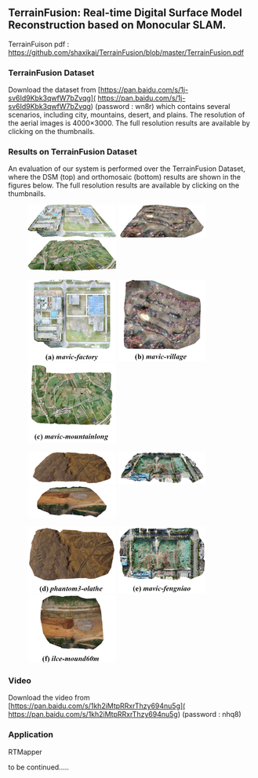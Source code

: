 ## TerrainFusion: Real-time Digital Surface Model Reconstruction based on Monocular SLAM.

TerrainFuison pdf : https://github.com/shaxikai/TerrainFusion/blob/master/TerrainFusion.pdf



### TerrainFusion Dataset

Download the dataset from [https://pan.baidu.com/s/1j-sv6Id9Kbk3qwfW7bZvqg]( https://pan.baidu.com/s/1j-sv6Id9Kbk3qwfW7bZvqg) (password : wn8r) which contains several scenarios, including city, mountains, desert, and plains.  The resolution of the aerial images is 4000×3000. The full resolution results are available by clicking on the thumbnails.



### Results on TerrainFusion Dataset

An evaluation of our system is performed over the TerrainFusion Dataset, where the DSM (top) and orthomosaic (bottom) results are shown in the figures below. The full resolution results are available by clicking on the thumbnails.



<figure>
    <a href="./images/DSMfactory-side.png">
        <img src="./images/factory_s.png" width="180"/></a>
    <a href="./images/DSMvillage-side.png">
        <img src="./images/village_s.png" width="180"/></a>
    <a href="./images/DSMmountainlong-side.png">
    	<img src="./images/mountain_s.png" width="180"/></a>
</figure>

<figure>
    <a href="./images/DSMfactory-up.png">
        <img src="./images/factory_up.png" width="180"/></a>
    <a href="./images/DSMvillage-up.png">
    	<img src="./images/village_u.png" width="180"/></a>
    <a href="./images/DSMmountainlong-up.png">
    	<img src="./images/mountain_u.png" width="180"/></a>
</figure>



<figure class="3">
    <a href="./images/DSMshamo-side.png">
        <img src="./images/shamo_s.png" width="180"/></a>
    <a href="./images/DSMfengniao-side.png">
        <img src="./images/fengniao_s.png" width="180"/></a>
    <a href="./images/DSMmound60-side.png">
        <img src="./images/moun60_s.png" width="180"/></a>
</figure>


<figure>
    <a href="./images/DSMshamo-up.png">
        <img src="./images/shamo_u.png" width="180"/></a>
    <a href="./images/DSMfengniao-up.png">
        <img src="./images/fengniao_u.png" width="180"></a>
    <a href="./images/DSMmound60s-up.png">
        <img src="./images/moun60_u.png" width="180"/></a>
</figure>


### Video

Download the video from [https://pan.baidu.com/s/1kh2iMtpRRxrThzy694nu5g]( https://pan.baidu.com/s/1kh2iMtpRRxrThzy694nu5g) (password : nhq8) 



### Application

RTMapper

to be continued.....